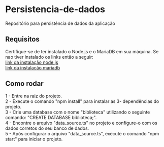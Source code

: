 # Persistencia-de-dados
Repositório para persistência de dados da aplicação

## Requisitos
Certifique-se de ter instalado o Node.js e o MariaDB em sua máquina. Se nao tiver instalado os links então a seguir:<br>
[link da instalação node.js](https://nodejs.org/en/download)<br>
[link da instalação mariadb](https://mariadb.org/download/?t=mariadb&p=mariadb&r=11.1.0&os=Linux&cpu=x86_64&pkg=tar_gz&i=systemd&m=fder)<br>

## Como rodar 
1 - Entre na raiz do projeto.<br>
2 - Execute o comando "npm install" para instalar as 3- dependências do projeto.<br>
3 - Crie uma database com o nome "biblioteca" utilizando o seguinte comando: "CREATE DATABASE biblioteca;".<br>
4 - Encontre o arquivo "data_source.ts" no projeto e configure-o com os dados corretos do seu banco de dados.<br>
5 - Após configurar o arquivo "data_source.ts", execute o comando "npm start" para iniciar o projeto.<br>
